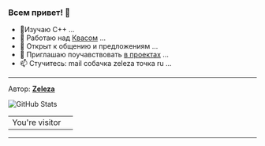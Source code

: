 ### Всем привет! 👋

- 🌱Изучаю C++ ...
- 🔭 Работаю над [Квасом](https://github.com/qzeleza/kvas) ...
- 💬 Открыт к общению и предложениям ...
- 👯 Приглашаю поучавствовать [в проектах](https://github.com/qzeleza?tab=repositories) ...
- 📫 Стучитесь: mail собачка zeleza точка ru ...

---



Автор: **[Zeleza](https://forum.keenetic.com/profile/20603-zeleza/)**  
<p><img src="https://github-readme-stats.vercel.app/api?username=qzeleza&show_icons=true" alt="GitHub Stats"></p>


<table>
  <tr>
    <td>You're visitor</td>
    <td><img src="https://profile-counter.glitch.me/qzeleza/count.svg" alt="" /></td>
  </tr>
</table>

---

<!--
**qzeleza/qzeleza** is a ✨ _special_ ✨ repository because its `README.md` (this file) appears on your GitHub profile.

Here are some ideas to get you started:

- 🔭 I’m currently working on ...
- 🌱 I’m currently learning ...
- 👯 I’m looking to collaborate on ...
- 🤔 I’m looking for help with ...
- 💬 Ask me about ...
- 📫 How to reach me: ...
- 😄 Pronouns: ...
- ⚡ Fun fact: ...
-->
